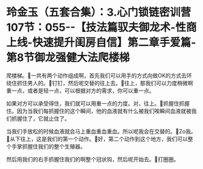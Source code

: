 # 玲金玉（五套合集）：3.心门锁链密训营 107节：055--【技法篇驭夫御龙术-性商上线-快速提升闺房自信】第二章手爱篇-第8节御龙强健大法爬楼梯

爬楼梯。🎼一共有两个动作组成啊，首先我们可以用手的方式向做OK的方式去环绕住抓住男人的。🎼钉钉，然后呢交替的往上去。🎼往上，那我们可以力度稍微啊重一点，或者是轻一点，可以根据对方的需求，你可以重一点。

如果对方可以承受得住，我们就可以用重一点的力度。对，往上。🎼抓握住抓握住。因为当我们每抓握住的这个瞬间，他的血液就有什么被我们唉瞬间血液就被我们抓握住了，它就止住了。

当我们手放松的时候血液就会马上重血重血重血。所以呢我会在交替的。🎼Zo我。🎼从下往上，这是我们的第一个动作。🎼好，第二个动作到这个地方，我们可以整个手掌抓握住我们的整个生殖器。

然后用我们的右手抓握住我们的啊整个冠状钩，然后呢开始去。🎼打圈圈。